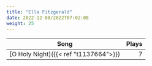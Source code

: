 ```yaml
---
title: "Ella Fitzgerald"
date: 2022-12-08/2022T07:02:08
weight: 25
---
```




 Song | Plays 
----- | -----:
[O Holy Night]({{< ref "t1137664">}}) | 7
